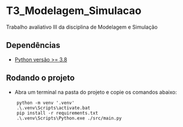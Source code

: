 # T3_Modelagem_Simulacao

Trabalho avaliativo III da disciplina de Modelagem e Simulação

## Dependências

- [Python versão >= 3.8](https://www.python.org/downloads/)

## Rodando o projeto

- Abra um terminal na pasta do projeto e copie os comandos abaixo:

```
    python -m venv '.venv'
    .\.venv\Scripts\activate.bat
    pip install -r requirements.txt
    .\.venv\Scripts\Python.exe ./src/main.py
```

